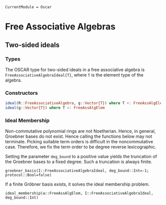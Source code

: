 ```@meta
CurrentModule = Oscar
```

# Free Associative Algebras

## Two-sided ideals

### Types

The OSCAR type for two-sided ideals in a free associative algebra is
`FreeAssociativeAlgebraIdeal{T}`, where `T` is the element type of the algebra.

### Constructors

```julia
ideal(R::FreeAssociativeAlgebra, g::Vector{T}) where T <: FreeAssAlgElem
ideal(g::Vector{T}) where T <: FreeAssAlgElem
```

### Ideal Membership

Non-commutative polynomial rings are not Noetherian.  Hence, in general, Groebner bases do not exist.  Hence calling the functions below may not terminate.  Picking suitable term orders is difficult in the noncommutative case.  Therefore, we fix the term order to be degree reverse lexicographic.

Setting the parameter `deg_bound` to a positive value yields the truncation of the Groebner bases to a fixed degree.  Such a truncation is always finite.

```@docs
groebner_basis(I::FreeAssociativeAlgebraIdeal, deg_bound::Int=-1; protocol::Bool=false)
```

If a finite Gröbner basis exists, it solves the ideal membership problem.

```@docs
ideal_membership(a::FreeAssAlgElem, I::FreeAssociativeAlgebraIdeal, deg_bound::Int)
```
